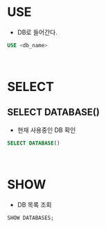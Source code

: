# USE

- DB로 들어간다.

```sql
USE <db_name>
```

<br>

# SELECT

## SELECT DATABASE()

- 현재 사용중인 DB 확인

```sql
SELECT DATABASE()
```

<br>

# SHOW

- DB 목록 조회

```sql
SHOW DATABASES;
```
